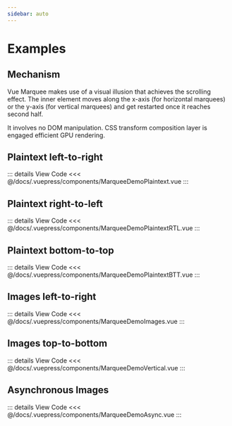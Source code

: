 ```yaml
---
sidebar: auto
---
```


# Examples

## Mechanism

Vue Marquee makes use of a visual illusion that achieves the scrolling effect. 
The inner element moves along the x-axis (for horizontal marquees) or the y-axis 
(for vertical marquees) and get restarted once it reaches second half. 

It involves no DOM manipulation. CSS transform composition layer is engaged 
efficient GPU rendering. 

<marquee-explanation></marquee-explanation>

## Plaintext left-to-right

<marquee-demo-plaintext></marquee-demo-plaintext>

::: details View Code
<<< @/docs/.vuepress/components/MarqueeDemoPlaintext.vue
:::

## Plaintext right-to-left

<marquee-demo-plaintext-r-t-l></marquee-demo-plaintext-r-t-l>

::: details View Code
<<< @/docs/.vuepress/components/MarqueeDemoPlaintextRTL.vue
:::

## Plaintext bottom-to-top

<marquee-demo-plaintext-b-t-t></marquee-demo-plaintext-b-t-t>

::: details View Code
<<< @/docs/.vuepress/components/MarqueeDemoPlaintextBTT.vue
:::

## Images left-to-right

<marquee-demo-images></marquee-demo-images>

::: details View Code
<<< @/docs/.vuepress/components/MarqueeDemoImages.vue
:::

## Images top-to-bottom

<marquee-demo-vertical></marquee-demo-vertical>

::: details View Code
<<< @/docs/.vuepress/components/MarqueeDemoVertical.vue
:::

## Asynchronous Images

<marquee-demo-async></marquee-demo-async>

::: details View Code
<<< @/docs/.vuepress/components/MarqueeDemoAsync.vue
:::